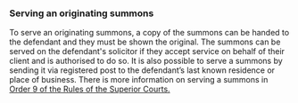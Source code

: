 ###  Serving an originating summons

To serve an originating summons, a copy of the summons can be handed to the
defendant and they must be shown the original. The summons can be served on
the defendant's solicitor if they accept service on behalf of their client and
is authorised to do so. It is also possible to serve a summons by sending it
via registered post to the defendant’s last known residence or place of
business. There is more information on serving a summons in [ Order 9 of the
Rules of the Superior Courts. ](https://www.courts.ie/rules/service-summons)
